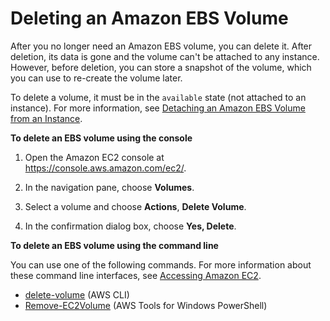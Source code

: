 # Deleting an Amazon EBS Volume<a name="ebs-deleting-volume"></a>

After you no longer need an Amazon EBS volume, you can delete it\. After deletion, its data is gone and the volume can't be attached to any instance\. However, before deletion, you can store a snapshot of the volume, which you can use to re\-create the volume later\. 

To delete a volume, it must be in the `available` state \(not attached to an instance\)\. For more information, see [Detaching an Amazon EBS Volume from an Instance](ebs-detaching-volume.md)\.

**To delete an EBS volume using the console**

1. Open the Amazon EC2 console at [https://console\.aws\.amazon\.com/ec2/](https://console.aws.amazon.com/ec2/)\.

1. In the navigation pane, choose **Volumes**\. 

1. Select a volume and choose **Actions**, **Delete Volume**\. 

1. In the confirmation dialog box, choose **Yes, Delete**\. 

**To delete an EBS volume using the command line**

You can use one of the following commands\. For more information about these command line interfaces, see [Accessing Amazon EC2](concepts.md#access-ec2)\.
+ [delete\-volume](https://docs.aws.amazon.com/cli/latest/reference/ec2/delete-volume.html) \(AWS CLI\)
+ [Remove\-EC2Volume](https://docs.aws.amazon.com/powershell/latest/reference/items/Remove-EC2Volume.html) \(AWS Tools for Windows PowerShell\)
